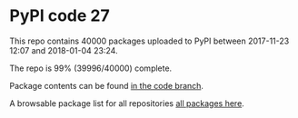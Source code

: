 # PyPI code 27

This repo contains 40000 packages uploaded to PyPI between 
2017-11-23 12:07 and 2018-01-04 23:24.

The repo is 99% (39996/40000) complete.

Package contents can be found [in the code branch](https://github.com/pypi-data/pypi-mirror-27/tree/code/packages).

A browsable package list for all repositories [all packages here](https://pypi-data.github.io/website/repositories/pypi-mirror-27).


